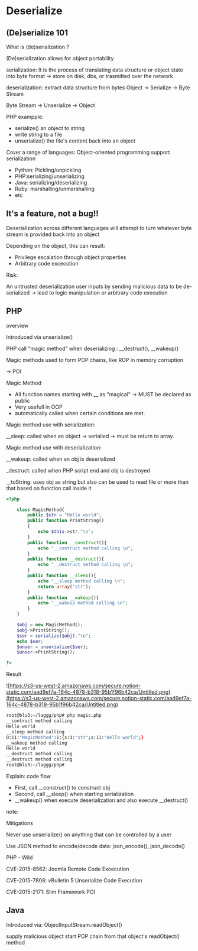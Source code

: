 # Deserialize

## (De)serialize 101

What is (de)serialization ?

(De)serialization allows for object portability

serialization: It is the process of translating data structure or object state into byte format → store on disk, dbs, or trasmitted over the network

deserialization: extract data structure from bytes
Object → Serialize → Byte Stream

Byte Stream → Unserialize → Object 

PHP exampple:

- serialize() an object to string
- write string to a file
- unserialize() the file's content back  into an object

Cover a range of languages: Object-oriented programming support serialization

- Python: Pickling/unpickling
- PHP:serializing/unserializing
- Java: serializing/deserializing
- Ruby: marshalling/unmarshalling
- etc

## It's a feature, not a bug!!

Deserialization across different languages will attempt to turn whatever byte stream is provided back into an object

Depending on the object, this can result: 

- Privilege escalation through object properties
- Arbitrary code excecution

Risk: 

An untrusted deserialization user inputs by sending malicious data to be de-serialized → lead to logic manipulation or arbitrary code execution 

## PHP

overview

Introduced via unserialize()

PHP call "magic method" when deserializing : __destruct(), __wakeup()

Magic methods used to form POP chains, like ROP in memory corruption

→ POI

Magic Method 

- All function names starting with __ as "magical" → MUST be declared as public
- Very usefull in OOP
- automatically called when certain conditions are met.

Magic method use with serialization: 

__sleep: called when an object → serialied → must be return to array.

Magic method use with deserialization:

__wakeup: called when an obj is deserialized

_destruct: called when PHP script end and obj is destroyed

__toString: uses obj as string but also can be used to read file or more than that based on function call inside it

```php
<?php

	class MagicMethod{
		public $str = "Hello world";
		public function PrintString()
		{
			echo $this->str."\n";
		}
		public function __construct(){
			echo "__contruct method calling \n";
		}
		public function __destruct(){
			echo "__destruct method calling \n";
		}
		public function __sleep(){
			echo "__sleep method calling \n";
			return array("str");
		}
		public function __wakeup(){
			echo "__wakeup method calling \n";
		}
	}

	$obj = new MagicMethod();
	$obj->PrintString();
	$ser = serialize($obj)."\n";
	echo $ser;
	$unser = unserialize($ser);
	$unser->PrintString();

?>
```

Result

![https://s3-us-west-2.amazonaws.com/secure.notion-static.com/aad9ef7a-164c-4878-b318-95b1f96b42ca/Untitled.png](https://s3-us-west-2.amazonaws.com/secure.notion-static.com/aad9ef7a-164c-4878-b318-95b1f96b42ca/Untitled.png)

```bash
root@blu3:~/laggg/php# php magic.php 
__contruct method calling 
Hello world
__sleep method calling 
O:11:"MagicMethod":1:{s:3:"str";s:11:"Hello world";}
__wakeup method calling 
Hello world
__destruct method calling 
__destruct method calling 
root@blu3:~/laggg/php#
```

Explain: code flow

- First, call __construct() to construct obj
- Second, call __sleep() when starting serialization
- __wakeup() when execute deserialization and also execute __destruct()

note: 

Mitigations 

Never use unserialize() on anything that can be controlled by a user

Use JSON method to encode/decode data: json_encode(), json_decode()

PHP - Wild 

CVE-2015-8562: Joomla Remote Code Excecution

CVE-2015-7808: vBulletin 5 Unserialize Code Execution

CVE-2015-2171: Slim Framework POI

## Java

Introduced via: ObjectInputStream.readObject()

supply malicious object start POP chain from that object's readObject() method